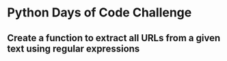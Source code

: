 # Python Days of Code Challenge

## Create a function to extract all URLs from a given text using regular expressions
